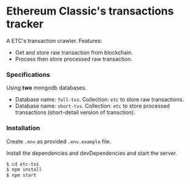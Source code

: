 # Ethereum Classic's transactions tracker

A ETC's transaction crawler. Features:
  - Get and store raw transaction from blockchain. 
  - Process then store processed raw transaction.

### Specifications
Using **two** mongodb databases.
- Database name: `full-txs`. Collection: `etc` to store raw transactions.
- Database name: `short-txs`. Collection: `etc` to store processed transactions (short-detail version of transction).

### Installation
Create `.env` as provided `.env.example` file.

Install the dependencies and devDependencies and start the server.

```sh
$ cd etc-txs
$ npm install
$ npm start
```

